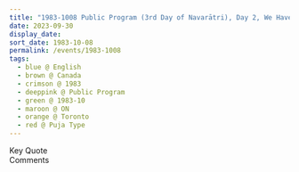 ```yaml
---
title: "1983-1008 Public Program (3rd Day of Navarātri), Day 2, We Have to Keep an Absolutely Open Mind and To Become the Spirit Is the Most Important Thing, Toronto, ON, Canada"
date: 2023-09-30
display_date: 
sort_date: 1983-10-08
permalink: /events/1983-1008
tags:
  - blue @ English
  - brown @ Canada
  - crimson @ 1983
  - deeppink @ Public Program
  - green @ 1983-10
  - maroon @ ON
  - orange @ Toronto
  - red @ Puja Type  
---
```


<wave-list>
  <list-title color="green" width="75">Key Quote</list-title>
  <list-item color="BlanchedAlmond"  width="200"></list-item>
  <list-item color="Lavender"></list-item>
  <list-item color="BlanchedAlmond"></list-item>
</wave-list>

<br>

<wave-list>
  <list-title color="green" width="75">Comments</list-title>
  <list-item color="BlanchedAlmond"  width="200"></list-item>
  <list-item color="Lavender"></list-item>
  <list-item color="BlanchedAlmond"></list-item>
</wave-list>